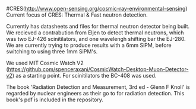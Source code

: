 #CRES(http://www.open-sensing.org/cosmic-ray-environmental-sensing)
Current focus of CRES: Thermal & Fast neutron detection.

Currently has datasheets and files for thermal neutron detector being built. We recieved a contrabution from Eljen to detect thermal neutrons, which was two EJ-426 scinitilators, and one wavelengh shifting bar the EJ-280. We are currently trying to produce results with a 6mm SiPM, before switching to using three 1mm SiPM's.

We used MIT Cosmic Watch V2 (https://github.com/spenceraxani/CosmicWatch-Desktop-Muon-Detector-v2) as a starting point. For scinitilators the BC-408 was used.

The book 'Radiation Detection and Measurement, 3rd ed - Glenn F Knoll' is regarded by nuclear engineers as their go to for radiation detection. This book's pdf is included in the repository.
